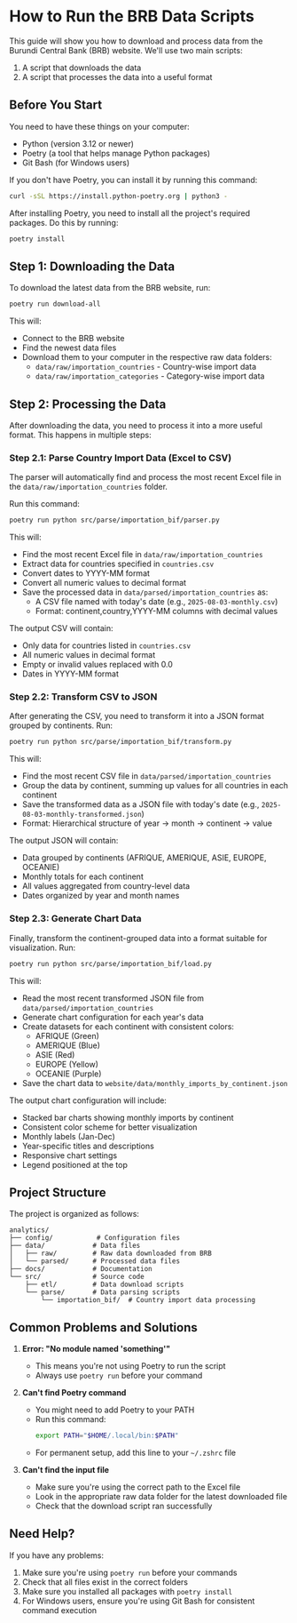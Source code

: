 # How to Run the BRB Data Scripts

This guide will show you how to download and process data from the Burundi Central Bank (BRB) website. We'll use two main scripts:

1. A script that downloads the data
2. A script that processes the data into a useful format

## Before You Start

You need to have these things on your computer:

- Python (version 3.12 or newer)
- Poetry (a tool that helps manage Python packages)
- Git Bash (for Windows users)

If you don't have Poetry, you can install it by running this command:

```bash
curl -sSL https://install.python-poetry.org | python3 -
```

After installing Poetry, you need to install all the project's required packages. Do this by running:

```bash
poetry install
```

## Step 1: Downloading the Data

To download the latest data from the BRB website, run:

```bash
poetry run download-all
```

This will:

- Connect to the BRB website
- Find the newest data files
- Download them to your computer in the respective raw data folders:
  - `data/raw/importation_countries` - Country-wise import data
  - `data/raw/importation_categories` - Category-wise import data

## Step 2: Processing the Data

After downloading the data, you need to process it into a more useful format. This happens in multiple steps:

### Step 2.1: Parse Country Import Data (Excel to CSV)

The parser will automatically find and process the most recent Excel file in the `data/raw/importation_countries` folder.

Run this command:

```bash
poetry run python src/parse/importation_bif/parser.py
```

This will:

- Find the most recent Excel file in `data/raw/importation_countries`
- Extract data for countries specified in `countries.csv`
- Convert dates to YYYY-MM format
- Convert all numeric values to decimal format
- Save the processed data in `data/parsed/importation_countries` as:
  - A CSV file named with today's date (e.g., `2025-08-03-monthly.csv`)
  - Format: continent,country,YYYY-MM columns with decimal values

The output CSV will contain:

- Only data for countries listed in `countries.csv`
- All numeric values in decimal format
- Empty or invalid values replaced with 0.0
- Dates in YYYY-MM format

### Step 2.2: Transform CSV to JSON

After generating the CSV, you need to transform it into a JSON format grouped by continents. Run:

```bash
poetry run python src/parse/importation_bif/transform.py
```

This will:

- Find the most recent CSV file in `data/parsed/importation_countries`
- Group the data by continent, summing up values for all countries in each continent
- Save the transformed data as a JSON file with today's date (e.g., `2025-08-03-monthly-transformed.json`)
- Format: Hierarchical structure of year → month → continent → value

The output JSON will contain:

- Data grouped by continents (AFRIQUE, AMERIQUE, ASIE, EUROPE, OCEANIE)
- Monthly totals for each continent
- All values aggregated from country-level data
- Dates organized by year and month names

### Step 2.3: Generate Chart Data

Finally, transform the continent-grouped data into a format suitable for visualization. Run:

```bash
poetry run python src/parse/importation_bif/load.py
```

This will:

- Read the most recent transformed JSON file from `data/parsed/importation_countries`
- Generate chart configuration for each year's data
- Create datasets for each continent with consistent colors:
  - AFRIQUE (Green)
  - AMERIQUE (Blue)
  - ASIE (Red)
  - EUROPE (Yellow)
  - OCEANIE (Purple)
- Save the chart data to `website/data/monthly_imports_by_continent.json`

The output chart configuration will include:

- Stacked bar charts showing monthly imports by continent
- Consistent color scheme for better visualization
- Monthly labels (Jan-Dec)
- Year-specific titles and descriptions
- Responsive chart settings
- Legend positioned at the top

## Project Structure

The project is organized as follows:

```
analytics/
├── config/           # Configuration files
├── data/            # Data files
│   ├── raw/         # Raw data downloaded from BRB
│   └── parsed/      # Processed data files
├── docs/            # Documentation
└── src/             # Source code
    ├── etl/         # Data download scripts
    └── parse/       # Data parsing scripts
        └── importation_bif/  # Country import data processing
```

## Common Problems and Solutions

1. **Error: "No module named 'something'"**

   - This means you're not using Poetry to run the script
   - Always use `poetry run` before your command

2. **Can't find Poetry command**

   - You might need to add Poetry to your PATH
   - Run this command:
     ```bash
     export PATH="$HOME/.local/bin:$PATH"
     ```
   - For permanent setup, add this line to your `~/.zshrc` file

3. **Can't find the input file**
   - Make sure you're using the correct path to the Excel file
   - Look in the appropriate raw data folder for the latest downloaded file
   - Check that the download script ran successfully

## Need Help?

If you have any problems:

1. Make sure you're using `poetry run` before your commands
2. Check that all files exist in the correct folders
3. Make sure you installed all packages with `poetry install`
4. For Windows users, ensure you're using Git Bash for consistent command execution